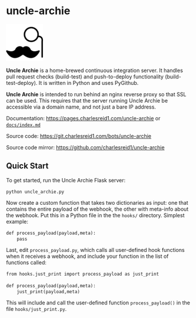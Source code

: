 # uncle-archie

<img src="docs/images/unclearchiebk.svg" width="100px" />

**Uncle Archie** is a home-brewed continuous integration server.
It handles pull request checks (build-test) and push-to-deploy 
functionality (build-test-deploy). It is written in Python
and uses PyGithub.

**Uncle Archie** is intended to run behind an nginx reverse proxy
so that SSL can be used. This requires that the server running 
Uncle Archie be accessible via a domain name, and not just a bare 
IP address.

Documentation: <https://pages.charlesreid1.com/uncle-archie> or [`docs/index.md`](docs/index.md)

Source code: <https://git.charlesreid1.com/bots/uncle-archie>

Source code mirror: <https://github.com/charlesreid1/uncle-archie>

## Quick Start

To get started, run the Uncle Archie Flask server:

```
python uncle_archie.py
```

Now create a custom function that takes two dictionaries
as input: one that contains the entire payload of the 
webhook, the other with meta-info about the webhook.
Put this in a Python file in the the `hooks/` directory. 
Simplest example:

```
def process_payload(payload,meta):
    pass
```

Last, edit `process_payload.py`, which calls all user-defined
hook functions when it receives a webhook, and include your
function in the list of functions called:

```
from hooks.just_print import process_payload as just_print

def process_payload(payload,meta):
    just_print(payload,meta)
```

This will include and call the user-defined function 
`process_payload()` in the file `hooks/just_print.py`.


